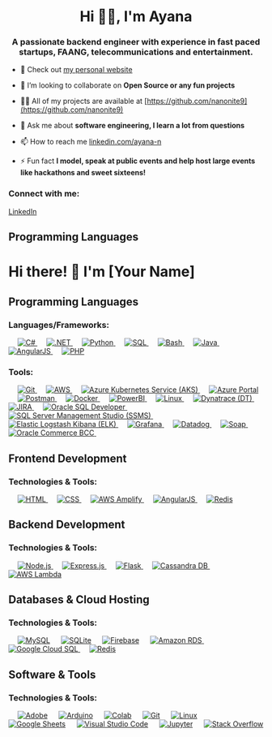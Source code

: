 <h1 align="center">Hi 👋🏾, I'm Ayana</h1>
<h3 align="center">A passionate backend engineer with experience in fast paced startups, FAANG, telecommunications and entertainment.</h3>

- 🔭 Check out [my personal website](https://nanonite9.github.io/)

- 👯 I’m looking to collaborate on **Open Source or any fun projects**

- 👨‍💻 All of my projects are available at [https://github.com/nanonite9](https://github.com/nanonite9)

- 💬 Ask me about **software engineering, I learn a lot from questions**

- 📫 How to reach me [linkedin.com/ayana-n](https://www.linkedin.com/ayana-n)

- ⚡ Fun fact **I model, speak at public events and help host large events like hackathons and sweet sixteens!**

<h3 align="left">Connect with me:</h3>
<p align="left">
<a href="https://www.linkedin.com/in/ayana-n/" target="_blank" rel="noopener noreferrer">LinkedIn</a>
</p>

## Programming Languages

# Hi there! 👋 I'm [Your Name]

## Programming Languages

### Languages/Frameworks:
<p align="left"> 
  &emsp; 
  <a href="#"> 
    <img alt="C#" src="https://img.shields.io/badge/C%23%20-%23239120.svg?logo=c-sharp&logoColor=white">
  </a> 
  &emsp;
  <a href="#"> 
    <img alt=".NET" src="https://img.shields.io/badge/.NET%20-%23512BD4.svg?logo=.net&logoColor=white">
  </a> 
  &emsp;
  <a href="#"> 
    <img alt="Python" src="https://img.shields.io/badge/Python%20-%2314354C.svg?logo=python&logoColor=white">
  </a>
  &emsp;
  <a href="#"> 
    <img alt="SQL" src="https://img.shields.io/badge/SQL%20-%230074A5.svg?logo=microsoft-sql-server&logoColor=white">
  </a>
  &emsp;
  <a href="#"> 
    <img alt="Bash" src="https://img.shields.io/badge/Bash%20-%23121011.svg?logo=gnu-bash&logoColor=white">
  </a>
  &emsp;
  <a href="#"> 
    <img alt="Java" src="https://img.shields.io/badge/Java-%23007396.svg?logo=java&logoColor=white">
  </a>
  &emsp;
  <a href="#"> 
    <img alt="AngularJS" src="https://img.shields.io/badge/AngularJS%20-%23E23237.svg?logo=angularjs&logoColor=white">
  </a>
  &emsp;
  <a href="#"> 
    <img alt="PHP" src="https://img.shields.io/badge/PHP%20-%23777BB4.svg?logo=php&logoColor=white">
  </a>
</p>

### Tools:
<p>
  &emsp;
    <a href="#"> 
      <img alt="Git" src="https://img.shields.io/badge/Git%20-%23F05033.svg?logo=git&logoColor=white">
    </a>
  &emsp;
    <a href="#"> 
      <img alt="AWS" src="https://img.shields.io/badge/AWS%20-%23232F3E.svg?logo=amazon-aws&logoColor=white">
    </a>
  &emsp;
    <a href="#"> 
      <img alt="Azure Kubernetes Service (AKS)" src="https://img.shields.io/badge/AKS%20-%230078D4.svg?logo=azure-kubernetes-service&logoColor=white">
    </a>
  &emsp;
    <a href="#"> 
      <img alt="Azure Portal" src="https://img.shields.io/badge/Azure%20Portal%20-%230072C6.svg?logo=microsoft-azure&logoColor=white">
    </a>
  &emsp;
    <a href="#"> 
      <img alt="Postman" src="https://img.shields.io/badge/Postman%20-%23FF6C37.svg?logo=postman&logoColor=white">
    </a>
  &emsp;
    <a href="#"> 
      <img alt="Docker" src="https://img.shields.io/badge/Docker%20-%232496ED.svg?logo=docker&logoColor=white">
    </a>
  &emsp;
    <a href="#"> 
      <img alt="PowerBI" src="https://img.shields.io/badge/PowerBI%20-%23F2C811.svg?logo=powerbi&logoColor=black">
    </a>
  &emsp;
    <a href="#"> 
      <img alt="Linux" src="https://img.shields.io/badge/Linux-FCC624?style=flat&logo=linux&logoColor=black">
    </a>
  &emsp;
    <a href="#"> 
      <img alt="Dynatrace (DT)" src="https://img.shields.io/badge/Dynatrace%20DT%20-%23008000.svg?logo=dynatrace&logoColor=white">
    </a>
  &emsp;
    <a href="#"> 
      <img alt="JIRA" src="https://img.shields.io/badge/JIRA%20-%230052CC.svg?logo=jira-software&logoColor=white">
    </a>
  &emsp;
    <a href="#"> 
      <img alt="Oracle SQL Developer" src="https://img.shields.io/badge/Oracle%20SQL%20Developer%20-%23F80000.svg?logo=oracle&logoColor=white">
    </a>
  &emsp;
    <a href="#"> 
      <img alt="SQL Server Management Studio (SSMS)" src="https://img.shields.io/badge/SQL%20Server%20Management%20Studio%20-%237A5DB0.svg?logo=microsoft-sql-server&logoColor=white">
    </a>
  &emsp;
    <a href="#"> 
      <img alt="Elastic Logstash Kibana (ELK)" src="https://img.shields.io/badge/ELK%20-%23424242.svg?logo=elastic-stack&logoColor=white">
    </a>
  &emsp;
    <a href="#"> 
      <img alt="Grafana" src="https://img.shields.io/badge/Grafana%20-%23F46800.svg?logo=grafana&logoColor=white">
    </a>
  &emsp;
    <a href="#"> 
      <img alt="Datadog" src="https://img.shields.io/badge/Datadog%20-%2382CAFA.svg?logo=datadog&logoColor=white">
    </a>
  &emsp;
    <a href="#"> 
      <img alt="Soap" src="https://img.shields.io/badge/Soap%20-%23000000.svg?logo=soap&logoColor=white">
    </a>
  &emsp;
    <a href="#"> 
      <img alt="Oracle Commerce BCC" src="https://img.shields.io/badge/Oracle%20Commerce%20BCC%20-%23FF0000.svg?logo=oracle&logoColor=white">
    </a>
  &emsp;
</p>

## Frontend Development

### Technologies & Tools:
<p align="left"> 
  &emsp; 
  <a href="https://www.w3.org/html/" target="_blank"> 
   <img alt="HTML" src="https://img.shields.io/badge/HTML5%20-%23E34F26.svg?logo=html5&logoColor=white">
  </a>
  &emsp;
  <a href="https://www.w3schools.com/css/" target="_blank">
    <img alt="CSS" src="https://img.shields.io/badge/CSS%20-%231572B6.svg?logo=css3&logoColor=white">
  </a>
  &emsp;
  <a href="https://aws.amazon.com/amplify/" target="_blank">
    <img alt="AWS Amplify" src="https://img.shields.io/badge/AWS%20Amplify%20-%231A73E8.svg?logo=amazon-aws&logoColor=white">
  </a>
  &emsp;
  <a href="#">
    <img alt="AngularJS" src="https://img.shields.io/badge/AngularJS%20-%23E23237.svg?logo=angularjs&logoColor=white">
  </a>
  &emsp;
  <a href="#">
    <img alt="Redis" src="https://img.shields.io/badge/Redis%20-%23DC382D.svg?logo=redis&logoColor=white">
  </a>
</p>

## Backend Development

### Technologies & Tools:
<p align="left"> 
  &emsp; 
  <a href="https://nodejs.org/" target="_blank">
    <img alt="Node.js" src="https://img.shields.io/badge/Node.js%20-%23339933.svg?logo=node.js&logoColor=white">
  </a>
  &emsp;
  <a href="https://expressjs.com/" target="_blank">
    <img alt="Express.js" src="https://img.shields.io/badge/Express.js%20-%23000000.svg?logo=express&logoColor=white">
  </a>
  &emsp;
  <a href="https://flask.palletsprojects.com/" target="_blank">
    <img alt="Flask" src="https://img.shields.io/badge/Flask%20-%23000.svg?logo=flask&logoColor=white">
  </a>
  &emsp;
  <a href="https://cassandra.apache.org/" target="_blank">
    <img alt="Cassandra DB" src="https://img.shields.io/badge/Cassandra%20DB%20-%231287B5.svg?logo=apache-cassandra&logoColor=white">
  </a>
  &emsp;
  <a href="https://aws.amazon.com/lambda/" target="_blank">
    <img alt="AWS Lambda" src="https://img.shields.io/badge/AWS%20Lambda%20-%23FF9900.svg?logo=amazon-aws&logoColor=white">
  </a>
</p>

## Databases & Cloud Hosting

### Technologies & Tools:
<p align="left">
  &emsp;
    <a href="https://www.mysql.com/"><img alt="MySQL" src="https://img.shields.io/badge/MySQL-%2300f.svg?style=flat&llogo=mysql&logoColor=white"></a>
  &emsp;
    <a href="https://www.sqlite.org/"><img alt="SQLite" src ="https://img.shields.io/badge/sqlite-%2307405e.svg?style=flat&logo=sqlite&logoColor=white"/></a>
  &emsp;
    <a href="https://firebase.google.com/"><img alt="Firebase" src ="https://img.shields.io/badge/Firebase-%23316192.svg?logo=firebase&logoColor=white"></a>
  &emsp;
    <a href="https://aws.amazon.com/rds/" target="_blank">
      <img alt="Amazon RDS" src="https://img.shields.io/badge/Amazon%20RDS%20-%23FF9900.svg?logo=amazon-aws&logoColor=white">
    </a>
  &emsp;
    <a href="https://cloud.google.com/sql" target="_blank">
      <img alt="Google Cloud SQL" src="https://img.shields.io/badge/Google%20Cloud%20SQL%20-%234285F4.svg?logo=google-cloud&logoColor=white">
    </a>
  &emsp;
    <a href="https://redis.io/" target="_blank">
      <img alt="Redis" src="https://img.shields.io/badge/Redis%20-%23DC382D.svg?logo=redis&logoColor=white">
    </a>
 </p>

 ## Software & Tools
 
 ### Technologies & Tools:
<p>
  &emsp;
    <a href="#"><img alt="Adobe" src="https://img.shields.io/badge/Adobe%20-%23FF0000.svg?logo=adobe&logoColor=white"></a>
  &emsp;
    <a href="#"><img alt="Arduino" src="https://img.shields.io/badge/-Arduino-blue"></a>
  &emsp;
    <a href="#"><img alt="Colab" src="https://img.shields.io/badge/Colab-00b56a.svg?logo=google-colab&logoColor=white"></a>
  &emsp;
    <a href="#"><img alt="Git" src="https://img.shields.io/badge/Git%20-%23F05033.svg?logo=git&logoColor=white"></a>
  &emsp;
    <a href="#"><img alt="Linux" src="https://img.shields.io/badge/Linux-FCC624?style=flat&logo=linux&logoColor=black"></a>
  &emsp;
    <a href="#"><img alt="Google Sheets" src="https://img.shields.io/badge/Google%20Sheets%20-%2334A853.svg?logo=google%20sheets&logoColor=white"></a>
  &emsp;
    <a href="#"><img alt="Visual Studio Code" src="https://img.shields.io/badge/Visual%20Studio%20Code-0078d7.svg?logo=visual-studio-code&logoColor=white"></a>
  &emsp;
    <a href="#"><img alt="Jupyter" src="https://img.shields.io/badge/Jupyter%20-%23F37626.svg?logo=Jupyter&logoColor=white"></a>
  &emsp;
    <a href="#"><img alt="Stack Overflow" src="https://img.shields.io/badge/-Stack%20Overflow-FE7A16?logo=stack-overflow&logoColor=white"></a>
  &emsp;
</p>

